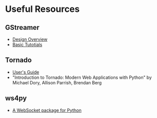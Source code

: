 # Useful Resources

## GStreamer

- [Design Overview](https://gstreamer.freedesktop.org/documentation/additional/design/overview.html?gi-language=python)
- [Basic Tutotials](https://gstreamer.freedesktop.org/documentation/tutorials/basic/index.html?gi-language=python)

## Tornado

- [User's Guide](https://www.tornadoweb.org/en/stable/guide.html)
- "Introduction to Tornado: Modern Web Applications with Python" by Michael Dory, Allison Parrish, Brendan Berg

## ws4py
- [A WebSocket package for Python](https://ws4py.readthedocs.io/en/latest/)
